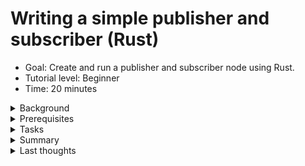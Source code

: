 # Writing a simple publisher and subscriber (Rust)
* Goal: Create and run a publisher and subscriber node using Rust.
* Tutorial level: Beginner
* Time: 20 minutes
<details><summary>Background</summary>

In this tutorial you will create a pair of 
[nodes](https://docs.ros.org/en/humble/Tutorials/Beginner-CLI-Tools/Understanding-ROS2-Nodes/Understanding-ROS2-Nodes.html) that pass information to each other via a 
[topic](https://docs.ros.org/en/humble/Tutorials/Beginner-CLI-Tools/Understanding-ROS2-Topics/Understanding-ROS2-Topics.html) in the form of string messages. The example used here is a simple "talker" and "listener" system; one node publishes data and the other subscribes to the topic to receive that data.

Since Rust doesn't have inheritance, it's not possible to inherit from `Node` as is common practice in [`rclcpp`](https://docs.ros.org/en/humble/Tutorials/Beginner-Client-Libraries/Writing-A-Simple-Cpp-Publisher-And-Subscriber.html) or [`rclpy`](https://docs.ros.org/en/humble/Tutorials/Beginner-Client-Libraries/Writing-A-Simple-Py-Publisher-And-Subscriber.html).

The code used in these examples can be found [here](https://gitlab.com/ros21923912/simple_ros2_node/-/tree/more_simple_nodes?ref_type=heads)  
<div style="margin-left:20px;">
<details><summary>Side-note on dependencies</summary>

You may be wondering why you can't just add all your ROS2-specific dependencies to `Cargo.toml` with `cargo add YOUR_DEPENDENCIES` and have to edit this file manually. Here is why:
Almost none of the ROS2 dependencies you'll need for your ROS2 Rust node development currently exist on [crates.io](https://crates.io/), the main source for Rust depencies. So the add command simply can't find the dependency targets. What colcon does by compiling the ROS2 Rust dependencies and your ROS2 Rust project is redirect the cargo search for dependencies directly into your `workspace/install` folder, where it'll find locally generated Rust projects to use as dependencies. In particular, almost all message types will be called as dependencies for your ROS2 Rust project this way.

</details></div>

</details>

<details><summary>Prerequisites </summary> 

Basic concepts of development with ROS2 should be known:
* [workspaces](https://docs.ros.org/en/humble/Tutorials/Beginner-Client-Libraries/Creating-A-Workspace/Creating-A-Workspace.html)
* [packages](https://docs.ros.org/en/humble/Tutorials/Beginner-Client-Libraries/Creating-Your-First-ROS2-Package.html).

A basic understanding of [Rust](https://doc.rust-lang.org/book/) is recommended, but not entirely necessary.
Before developing [ros2-rust](https://github.com/ros2-rust/ros2_rust) nodes, you must follow the 
[installation instructions](https://github.com/ros2-rust/ros2-rust/blob/main/README.md) for [`rclrs`](https://docs.rs/rclrs/latest/rclrs/).


</details>

<details><summary>Tasks </summary> 
<div style="margin-left:20px;"><details><summary>Create a Package</summary>

Currently, building a package for ros2-rust is different 
from building packages for [Python](https://docs.ros.org/en/humble/Tutorials/Beginner-Client-Libraries/Writing-A-Simple-Py-Publisher-And-Subscriber.html) or [C/C++](https://docs.ros.org/en/humble/Tutorials/Beginner-Client-Libraries/Writing-A-Simple-Cpp-Publisher-And-Subscriber.html).  

First, you'll need to create and go into a standard [cargo](https://doc.rust-lang.org/cargo/) 
project as follows:
```
cargo new your_package_name && cd your_package_name
```
In the [`Cargo.toml`](https://doc.rust-lang.org/book/ch01-03-hello-cargo.html) file, add a dependency on `rclrs = "*"` and `std_msgs = "*"` by editing this file. For a full Introduction into Rust, please read the very good [Rust book](https://doc.rust-lang.org/book/title-page.html). Your `Cargo.toml` could now look like this:
```toml
[package]
name = "your_package_name"
version = "0.1.0"
edition = "2021"

# See more keys and their definitions at https://doc.rust-lang.org/cargo/reference/manifest.html

[dependencies]
rclrs = "*"
std_msgs = "*"
```


Additionally, create a new `package.xml` if you want your node to be buildable with [`colcon`](https://colcon.readthedocs.io/en/released/user/installation.html). Make sure to change the build type to `ament_cargo` and to include the two packages mentioned above in the dependencies, as such:
```xml
<package format="3">
  <name>your_package_name</name>
  <version>0.0.0</version>
  <description>TODO: Package description.</description>
  <maintainer email="user@todo.todo">user</maintainer>
  <license>TODO: License declaration.</license>

  <depend>rclrs</depend>
  <depend>std_msgs</depend>

  <export>
    <build_type>ament_cargo</build_type>
  </export>
</package>
```
By taking a look at your package, for example by typing [`tree .`](https://www.geeksforgeeks.org/tree-command-unixlinux/) inside your package, and you'll see a structure similar to the following:  
```shell
├── Cargo.toml
├── package.xml
└── src
    └── main.rs

2 directories, 3 files
```
Of course, you can use any capable editor or even your file explorer to do this.  

</details>

<details><summary>Write the publisher node</summary>

To construct a node, replace the code in your `main.rs` file with the [following](https://gitlab.com/ros21923912/simple_ros2_node/-/blob/more_simple_nodes/src/simple_publisher.rs?ref_type=heads):  
```rust
/// Creates a SimplePublisherNode, initializes a node and publisher, and provides
/// methods to publish a simple "Hello World" message on a loop in separate threads.

/// Imports the Arc type from std::sync, used for thread-safe reference counting pointers,
/// and the StringMsg message type from std_msgs for publishing string messages.
use std::{sync::Arc,time::Duration,iter,thread};
use rclrs::{RclrsError,QOS_PROFILE_DEFAULT,Context,create_node,Node,Publisher};
use std_msgs::msg::String as StringMsg;
// / SimplePublisherNode struct contains node and publisher members.
// / Used to initialize a ROS 2 node and publisher, and publish messages.
struct SimplePublisherNode {
    node: Arc<Node>,
    _publisher: Arc<Publisher<StringMsg>>,
}
/// An impl block in Rust defines methods or associated functions for a specific type.
///
/// The `new` function takes a context and returns a Result containing the
/// initialized SimplePublisherNode or an error. It creates a node with the
/// given name and creates a publisher on the "publish_hello" topic.
///
/// The SimplePublisherNode contains the node and publisher members.
impl SimplePublisherNode {
    /// Creates a new SimplePublisherNode by initializing a node and publisher.
    ///
    /// This function takes a context and returns a Result containing the
    /// initialized SimplePublisherNode or an error. It creates a node with the
    /// given name and creates a publisher on the "publish_hello" topic.
    ///
    /// The SimplePublisherNode contains the node and publisher members.
    fn new(context: &Context) -> Result<Self,RclrsError> {
        let node = create_node(context, "simple_publisher").unwrap();
        let _publisher = node
            .create_publisher("publish_hello", QOS_PROFILE_DEFAULT)
            .unwrap();
        Ok(Self { node, _publisher, })
    }

    /// Publishes a "Hello World" message on the publisher.
    ///
    /// Creates a StringMsg with "Hello World" as the data, publishes it on
    /// the `_publisher`, and returns a Result. This allows regularly publishing
    /// a simple message on a loop.
    fn publish_data(&self,increment:i32) -> Result<i32,RclrsError> {

        let msg: StringMsg = StringMsg {
            data: format!("Hello World {}",increment),
        };
        self._publisher.publish(msg).unwrap();
        Ok(increment+1_i32)
    }
}

/// The main function initializes a ROS 2 context, node and publisher,
/// spawns a thread to publish messages repeatedly, and spins the node
/// to receive callbacks.
/// 
/// It creates a context, initializes a SimplePublisherNode which creates
/// a node and publisher, clones the publisher to pass to the thread,  
/// spawns a thread to publish "Hello World" messages repeatedly, and
/// calls spin() on the node to receive callbacks. This allows publishing
/// messages asynchronously while spinning the node.
fn main() -> Result<(),RclrsError> {
    let context = Context::new(std::env::args()).unwrap();
    let publisher = Arc::new(SimplePublisherNode::new(&context).unwrap());
    let publisher_other_thread = Arc::clone(&publisher);
    let mut count: i32=0;
    thread::spawn(move || -> () {
        iter::repeat(()).for_each(|()| {
            thread::sleep(Duration::from_millis(1000));
            count=publisher_other_thread.publish_data(count).unwrap();
        });
    });
    rclrs::spin(publisher.node.clone())
}
```

<details><summary>Examining the code in detail:</summary>

#### The first 3 lines of the Rust code imports tools for thread synchronization, time handling, iteration, threading, ROS 2 communication, and string message publishing.
```rust
use std::{sync::Arc,time::Duration,iter,thread};
use rclrs::{RclrsError,QOS_PROFILE_DEFAULT,Context,create_node,Node,Publisher};
use std_msgs::msg::String as StringMsg;
```
* `use std::{sync::Arc, time::Duration, iter, thread};`: Imports specific features from the standard library: 
    - `Arc` is for thread-safe shared ownership of data. 
    - `Duration` represents a time span. 
    - `iter` provides tools for working with iterators. - thread enables creating and managing threads.
* `use rclrs::{RclrsError, QOS_PROFILE_DEFAULT, Context, create_node, Node, Publisher};`: 
    - Imports elements for ROS 2 communication: 
        - `RclrsError` for handling errors. 
        - `QOS_PROFILE_DEFAULT` for default Quality of Service settings. 
        - `Context, create_node, Node, Publisher` are for ROS 2 node creation and publishing. publishing.
* `use std_msgs::msg::String as StringMsg;`: Imports the `StringMsg` type for publishing string messages.  

#### Next, this structure defines a SimplePublisherNode which holds references to a ROS 2 node and a publisher for string messages.
```rust
struct SimplePublisherNode {
    node: Arc<Node>,
    _publisher: Arc<Publisher<StringMsg>>,
}
```
1. Structure:  
`struct SimplePublisherNode`: This line defines a new [`struct`](https://doc.rust-lang.org/rust-by-example/custom_types/structs.html) named `SimplePublisherNode`. It serves as a blueprint for creating objects that hold information related to a simple publisher node in ROS 2.  

2. Members:
* `node: Arc<Node>`: This member stores a reference to a ROS 2 node, wrapped in an [`Arc` (Atomic Reference Counted)](https://doc.rust-lang.org/std/sync/struct.Arc.html) smart pointer. This allows for safe sharing of the node reference across multiple threads.  
* `_publisher: Arc<Publisher<StringMsg>>`: This member stores a reference to a publisher specifically for string messages (`StringMsg`), also wrapped in an `Arc` for thread safety. The publisher is responsible for sending string messages to other nodes in the ROS 2 system.  
#### This code defines methods for the `SimplePublisherNode` `struct`. The `new` method creates a ROS 2 node and publisher, storing them in the `struct`. The `publish_data` method publishes a string message with a `counter` and returns the incremented `counter`.
```rust
impl SimplePublisherNode {
    fn new(context: &Context) -> Result<Self,RclrsError> {
        let node = create_node(context, "simple_publisher").unwrap();
        let _publisher = node
            .create_publisher("publish_hello", QOS_PROFILE_DEFAULT)
            .unwrap();
        Ok(Self { node, _publisher, })
    }
    fn publish_data(&self,increment:i32) -> Result<i32,RclrsError> {

        let msg: StringMsg = StringMsg {
            data: format!("Hello World {}",increment),
        };
        self._publisher.publish(msg).unwrap();
        Ok(increment+1_i32)
    }
}
```

1. Implementation Block:   
`impl SimplePublisherNode { ... }`: This line indicates that methods are being defined for the `SimplePublisherNode` struct.  
2. Constructor Method:  
* `fn new(context: &Context) -> Result<Self, RclrsError> { ... }`: This method serves as a constructor for creating instances of SimplePublisherNode.  
    * It takes a Context object as input, which is necessary for interacting with the ROS 2 syste.  
    * It returns a Result type, indicating either a successful Self (the created `SimplePublisherNode` object) or an `RclrsError` if something goes wrong.  
    * Inside the new method:  
        * `let node = create_node(context, "simple_publisher").unwrap();`: Creates a new ROS 2 node named `"simple_publisher"` within the given context. The [`unwrap()`](https://doc.rust-lang.org/rust-by-example/error/option_unwrap.html) unwraps the [`Result`](https://doc.rust-lang.org/std/result/), handling any errors immediately by forcing the program to abort (`panic`) if something goes wrong. Since our code can't function properly if the node is not able to be created, this is a valid error-handling response for our use-case.  
        * `let _publisher = node.create_publisher("publish_hello", QOS_PROFILE_DEFAULT).unwrap();`: Creates a publisher for string messages on the topic `"publish_hello"` with default quality of service settings.  
        * `Ok(Self { node, _publisher, })`: Returns an `Ok` Result with the newly created `SimplePublisherNode` object, containing the node and publisher references.  
3. Publishing Method:
* `fn publish_data(&self, increment: i32) -> Result<i32, RclrsError> { ... }`: This method publishes a string message and increments a `counter`.
    * It takes an inkrement value (an integer) as input, which is used for counting purposes within the message content.
    * It also returns a Result type, indicating either the incremented value or an RclrsError if publishing fails.
    * Inside the publish_data method:
        * `let msg: StringMsg = StringMsg { data: format!("Hello World {}", increment), };`: Creates a string message with the content `"Hello World"` followed by the increment value.
        * `self._publisher.publish(msg).unwrap();`: Publishes the created message onto the topic associated with the publisher.
        * `Ok(increment + 1_i32)`: Returns a Result with the incremented increment value.  

#### The main Method creates a ROS 2 node that publishes string messages at a rate of 1 Hz.  
```rust
fn main() -> Result<(),RclrsError> {
    let context = Context::new(std::env::args()).unwrap();
    let publisher = Arc::new(SimplePublisherNode::new(&context).unwrap());
    let publisher_other_thread = Arc::clone(&publisher);
    let mut count: i32=0;
    thread::spawn(move || -> () {
        iter::repeat(()).for_each(|()| {
            thread::sleep(Duration::from_millis(1000));
            count=publisher_other_thread.publish_data(count).unwrap();
        });
    });
    rclrs::spin(publisher.node.clone())
}
```

1. Main Function:
* `fn main() -> Result<(), RclrsError> { ... }`: This defines the main entry point of the program. It returns a `Result` type, indicating either successful execution or an `RclrsError`.  
2. Context and Node Setup:  
* `let context = Context::new(std::env::args()).unwrap();`: Creates a ROS 2 context using command-line arguments.  
* `let publisher = Arc::new(SimplePublisherNode::new(&context).unwrap());`:  
    * Creates an [Arc (atomic reference counted)](https://doc.rust-lang.org/std/sync/struct.Arc.html) pointer to a `SimplePublisherNode` object.  
    * Calls the new method on `SimplePublisherNode` to construct the node and publisher within the context.  
3. Thread and Iterator:  
* `let publisher_other_thread = Arc::clone(&publisher);`: Clones the shared publisher pointer for use in a separate thread.  
* `let mut iterator: i32 = 0;`: Initializes a counter variable for message content.  
* `thread::spawn(move || -> () { ... });`: Spawns a new thread with a [closure](https://doc.rust-lang.org/book/ch13-01-closures.html): `iter::repeat(()).for_each(|()| { ... });`: Creates an infinite loop using `iter::repeat`.  
4. Publishing Loop within Thread:  
* `thread::sleep(Duration::from_millis(1000));`: Pauses the thread for 1 second (1 Hz publishing rate).  
* `iterator = publisher_other_thread.publish_data(count).unwrap();`: Calls the `publish_data` method on the `publisher_other_thread` to publish a message with the current counter value. Increments the iterator for the next message.  
5. Main Thread Spin:  
* `rclrs::spin(publisher.node.clone());`: Keeps the main thread running, processing ROS 2 events and messages. Uses a cloned reference to the node to ensure it remains active even with other threads.  

</details>
</details>
<details><summary>Having several ROS2 Rust nodes in one Package</summary>

Of course, you can write for each node you want to implement its own package, and that can have it's advantages. I implore you to use some cargo tricks and add some binary targets to your `cargo.toml`. That could look like this:
```toml
[package]
name = "your_package_name"
version = "0.1.0"
edition = "2021"

# See more keys and their definitions at https://doc.rust-lang.org/cargo/reference/manifest.html

[[bin]]
name="simple_publisher"
path="src/simple_publisher.rs"
[dependencies]
rclrs = "*"
std_msgs = "*"
```

You'll find the name of your executable and the corresponding file name under the `[[bin]]` tag. As you can see, the filename and the name you want to call your node don't have to match. Please remember to include your executable name with snake_cases. The Rust compiler will be a bit grumpy if you don't.  
Now, by recompiling the package from the previous chapter and making it usable:  
```shell
cd WORKSPACE
colcon build
source install/setub.bash
```
Running the node will look like this:
```shell
ros2 run your_package_name simple_publisher
```
As you can see, you are now calling your node by the name declared in `[[bin]]` using the `name` variable.

</details>
<details><summary>Write the subscriber node</summary> 

Of course, you can implement a new ROS2 Rust package for this node. You can find out how to do this in the section called 'Create a package'.
Or you can add a new binary target to your package. To do so, just add a new `FILE.rs` to your source directory - for simplicity I'll call this file `simple_subscriber.rs` - and add a corresponding binary target to your `Cargo.toml`:
```toml
[[bin]]
name="simple_subscriber"
path="src/simple_subscriber.rs"
```
To construct the subscriber node, put the [following](https://gitlab.com/ros21923912/simple_ros2_node/-/blob/more_simple_nodes/src/simple_subscriber.rs?ref_type=heads) code into a `FILE.rs` - in my case its the `src/simple_subscriber.rs`:
```rust
use rclrs::{create_node, Context, Node, RclrsError, Subscription, QOS_PROFILE_DEFAULT};
use std::{
    env,
    iter,thread,
    sync::{Arc, Mutex},
    time::Duration,
};
use std_msgs::msg::String as StringMsg;
/// A simple ROS2 subscriber node that receives and prints "hello" messages.
///
/// This node creates a subscription to the "publish_hello" topic and prints the
/// received messages to the console. It runs the subscription in a separate
/// thread, while the main thread calls `rclrs::spin()` to keep the node running.
pub struct SimpleSubscriptionNode {
    node: Arc<Node>,
    _subscriber: Arc<Subscription<StringMsg>>,
    data: Arc<Mutex<Option<StringMsg>>>,
}
/// Implements a simple ROS2 subscriber node that receives and prints "hello" messages.
///
/// The `SimpleSubscriptionNode` creates a subscription to the "publish_hello" topic and
/// prints the received messages to the console. It runs the subscription in a separate
/// thread, while the main thread calls `rclrs::spin()` to keep the node running.
///
/// The `new` function creates the node and the subscription, and returns a `SimpleSubscriptionNode`
/// instance. The `data_callback` function can be used to access the latest received message.
impl SimpleSubscriptionNode {
    fn new(context: &Context) -> Result<Self, RclrsError> {
        let node = create_node(context, "simple_subscription").unwrap();
        let data: Arc<Mutex<Option<StringMsg>>> = Arc::new(Mutex::new(None));
        let data_mut: Arc<Mutex<Option<StringMsg>>> = Arc::clone(&data);
        let _subscriber = node
            .create_subscription::<StringMsg, _>(
                "publish_hello",
                QOS_PROFILE_DEFAULT,
                move |msg: StringMsg| {
                    *data_mut.lock().unwrap() = Some(msg);
                },
            )
            .unwrap();
        Ok(Self {
            node,
            _subscriber,
            data,
        })
    }
    fn data_callback(&self) -> Result<(), RclrsError> {
        if let Some(data) = self.data.lock().unwrap().as_ref() {
            println!("{}", data.data);
        } else {
            println!("No message available yet.");
        }
        Ok(())
    }
}
/// The `main` function creates a new ROS2 context, a `SimpleSubscriptionNode` instance, and starts a separate thread to periodically call the `data_callback` method on the subscription. The main thread then calls `rclrs::spin()` to keep the node running and receive messages.
///
/// The separate thread is used to ensure that the `data_callback` method is called regularly, even if the main thread is blocked in `rclrs::spin()`. This allows the subscriber to continuously process and print the received "hello" messages.
fn main() -> Result<(), RclrsError> {
    let context = Context::new(env::args()).unwrap();
    let subscription = Arc::new(SimpleSubscriptionNode::new(&context).unwrap());
    let subscription_other_thread = Arc::clone(&subscription);
    thread::spawn(move || -> () {
        iter::repeat(()).for_each(|()| {
            thread::sleep(Duration::from_millis(1000));
            subscription_other_thread.data_callback().unwrap()
        });
    });
    rclrs::spin(subscription.node.clone())
}
```
<details><summary>Examining the code in detail:</summary>

#### The main Construct:
```rust
pub struct SimpleSubscriptionNode {
    node: Arc<Node>,
    _subscriber: Arc<Subscription<StringMsg>>,
    data: Arc<Mutex<Option<StringMsg>>>,
}
```
Instead of a Publisher, there is a Subscription object in the Subscriber node. The data needs to be an `Arc<Mutex<Option<StringMsg>>>` because there can be errors in the data transfer process and this can be caught by including the value of the incoming subscription in an optional.  
#### This code defines a function named new that likely creates an instance of some SimpleSubscriptionNode.
```rust
    fn new(context: &Context) -> Result<Self, RclrsError> {
        let node = create_node(context, "simple_subscription").unwrap();
        let data: Arc<Mutex<Option<StringMsg>>> = Arc::new(Mutex::new(None));
        let data_mut: Arc<Mutex<Option<StringMsg>>> = Arc::clone(&data);
        let _subscriber = node
            .create_subscription::<StringMsg, _>(
                "publish_hello",
                QOS_PROFILE_DEFAULT,
                move |msg: StringMsg| {
                    *data_mut.lock().unwrap() = Some(msg);
                },
            )
            .unwrap();
        Ok(Self {
            node,
            _subscriber,
            data,
        })
    }

```
A few special features:  
1. Initializing Shared Data:  
    * `let data: Arc<Mutex<Option<StringMsg>>> = Arc::new(Mutex::new(None));`  
        This line creates a shared data structure that will hold the received message.  
        * `Arc<Mutex<Option<StringMsg>>>`: This is a complex type combining several functionalities:  
            * `Arc<T>`: An atomically reference-counted pointer ([`Arc`](https://www.google.com/url?sa=t&source=web&rct=j&opi=89978449&url=https://doc.rust-lang.org/std/sync/struct.Arc.html&ved=2ahUKEwiJz_n3876FAxXZg_0HHc-yDZ8QFnoECAYQAQ&usg=AOvVaw2ZAPxD2olFejU3a_Ngb4f5)) allows multiple parts of the code to safely access the same data (`T`).
            * `Mutex<T>`: A mutual exclusion lock ([`Mutex`](https://www.google.com/url?sa=t&source=web&rct=j&opi=89978449&url=https://doc.rust-lang.org/std/sync/struct.Mutex.html&ved=2ahUKEwjNx8uP9L6FAxVrhP0HHY4DB3YQFnoECAcQAQ&usg=AOvVaw3gOprM5PxBUUZd_3W6wFaG)) ensures only one thread can modify the data (`T`) at a time, preventing race conditions.  
            * `Option<StringMsg>`: This represents an optional value that can either hold a message of type `StringMsg` or be `None` if no message has been received yet.
    * `Arc::new(Mutex::new(None))`: This creates a new instance of `Arc<Mutex<Option<StringMsg>>>` and initializes the inner `Mutex` with `None`.
2. Creating a Subscription:  
    * `let _subscriber = node.create_subscription::<StringMsg, _>(...`  
        This line attempts to create a subscription using the created ROS node (`node`).  
        * `create_subscription`: This is creates a subscription to a specific topic.  
        * `<StringMsg, _>`: This specifies the type of message the subscription is interested in (`StringMsg`) and a placeholder (`_`) for the callback [`closure`](https://doc.rust-lang.org/book/ch13-01-closures.html) type.  
            `"publish_hello"`: This is the name of the ROS topic this node wants to subscribe to. Messages of type `StringMsg` are expected on this topic.  
        * `move |msg: StringMsg| { ... }`: This is a closure ([anonymous function](https://en.wikipedia.org/wiki/Anonymous_function)) that will be called whenever a new message arrives on the subscribed topic.
        * `msg: StringMsg`: This parameter receives the received message of type `StringMsg`. The closure body (`{...}`) uses the `Mutex` to access and update the shared data (`data_mut`) with the received message.  
3. Cloning the Shared Data:
    * `let data_mut: Arc<Mutex<Option<StringMsg>>> = Arc::clone(&data)`; This line creates another `Arc` reference (`data_mut`) pointing to the same underlying data structure as data. This allows the closure to access and modify the shared data.  
#### this function provides a way to access and potentially use the received message data stored within the `Arc<Mutex<Option<StringMsg>>>` member variable of the `struct`. It checks if a message exists, prints it if available, or informs the user there's no message yet.
```rust
fn data_callback(&self) -> Result<(), RclrsError> {
    if let Some(data) = self.data.lock().unwrap().as_ref() {
         println!("{}", data.data);
    } else {
        println!("No message available yet.");
    }
    Ok(())
}

```
A few special features:  
1. Checking for Received Message:  
    * `if let Some(data) = self.data.lock().unwrap().as_ref() { ... }`: This is an [`if-let`](https://doc.rust-lang.org/rust-by-example/flow_control/if_let.html) statement used for pattern matching on optional values.  
    * `self.data`: This accesses the member variable data of the `struct` (likely the `Arc<Mutex<Option<StringMsg>>>` created earlier).  
    * `.lock().unwrap()`: This calls the lock method on the `Mutex` to gain exclusive access to the shared data. If another thread already holds the lock, lock might block until the lock is released.  
        `.as_ref()`: This converts the borrowed `MutexGuard` (returned by `.lock()`) into a reference to the inner value (`Option<StringMsg>`).  
    * `Some(data)`: This pattern attempts to match the value inside the Option with `Some(data)`. If there's a message (`Some(data)`), the code block after the if is executed, and data is bound to the actual message content of type `StringMsg`.  

</details>
</details>
<details><summary>Build and Run</summary>

Once you have implemented the code, you are ready to make it runnable:
```sh
cd WORKSPACE
colcon build
```
Please note that you'll need to run your nodes in separate terminals. In each terminal, you'll need to source your ROS2 installation separately. So for each of the two nodes you've built so far, open a terminal and type the following:
```sh
cd WORKSPACE
source install/setup.bash
ros2 run your_package_name your_node_name
```
In my case, the nodes are called `simple_publisher` and `simple_subscriber`. You can name your nodes whatever you like. It is important that the publisher and subscriber use the same topic type and name.
If you haven't had any errors so far and have successfully started the Publisher and Subscriber, you should see something similar in the Subscriber's Terminal window:
```
Hello World 230
Hello World 231
Hello World 232
Hello World 233
Hello World 234
Hello World 235
Hello World 236
Hello World 237
Hello World 238
Hello World 239
Hello World 240
Hello World 241
Hello World 242
Hello World 243
Hello World 244
Hello World 245
Hello World 246
```
My nodes have been running for some time.
Enter `Ctrl+C` in each terminal to stop the nodes from spinning.
</details></div>
</details>

<details><summary>Summary</summary>

You created two nodes to publish and subscribe to data over a topic. Before running them, you added their dependencies and entry points to the package configuration files.

</details></details>

<details><summary>Last thoughts</summary>

At the end of the day, tools must not only work more safely and efficiently from a purely rational point of view, but they must also give the end user, as well as the developer, a good time. Hopefully you had fun developing the two nodes. Without fun, software development can be boring and will often prevent you from using this tool again. 

</details>
